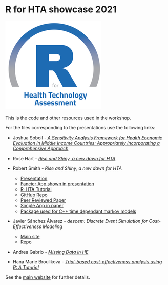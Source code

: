 # R for HTA showcase 2021

<!---
![](https://img.shields.io/github/stars/r-hta/R-for-HTA-showcase-2021?style=social)
![](https://img.shields.io/github/watchers/r-hta/R-for-HTA-showcase-2021?style=social)
![](https://img.shields.io/twitter/url?style=social&url=https%3A%2F%2Fr-hta.org%2Fevents%2Fworkshop%2F2021%2F)
[![Binder](https://mybinder.org/badge_logo.svg)](https://mybinder.org/v2/gh/n8thangreen/AF-Simplified-R/master?urlpath=rstudio)
-->

![](R_for_HTA_logo.png)

This is the code and other resources used in the workshop.

For the files corresponding to the presentations use the following links:

- Joshua Soboil - [_A Sensitivity Analysis Framework for Health Economic Evaluation in Middle Income Countries: Appropriately Incorporating a Comprehensive Approach_](https://github.com/jSoboil/Dissertation)

- Rose Hart - [_Rise and Shiny, a new dawn for HTA_](https://github.com/rhart1/Shiny-Briggs-HIV-model---R-in-HTA-showcase-2021/)

- Robert Smith - _Rise and Shiny, a new dawn for HTA_
  * [Presentation](https://github.com/RobertASmith/talks/blob/master/R-HTA%20Rise%20%26%20Shiny%20RS.pdf)
  * [Fancier App shown in presentation](https://darkpeakanalytics.shinyapps.io/sadm-mk2/)
  * [R-HTA Tutorial](https://r-hta.org/tutorial/markov_models_shiny/)
  * [GitHub Repo](https://github.com/RobertASmith/healthecon_shiny)
  * [Peer Reviewed Paper](https://wellcomeopenresearch.org/articles/5-69)
  * [Simple App in paper](https://robertasmith.shinyapps.io/sick_sicker/)
  * [Package used for C++ time dependant markov models](https://github.com/RobertASmith/darkpeak)

- Javier Sánchez Álvarez - _descem: Discrete Event Simulation for Cost-Effectiveness Modeling_
  * [Main site](https://roche.github.io/Global-HTA-Evidence-Open/Rpackages/descem/docs/articles/example_eBC.html)
  * [Repo](https://github.com/Roche/Global-HTA-Evidence-Open)

- Andrea Gabrio - [_Missing Data in HE_](https://github.com/AnGabrio/Talks/tree/master/RHTA_2021)

- Hana Marie Broulikova - [_Trial-based cost-effectiveness analysis using R: A Tutorial_](https://github.com/r-hta/R-for-HTA-showcase-2021/tree/main/Hana%20Marie%20Broulikova)


See the [main website](https://r-hta.org/events/workshop/2021/) for further details.
